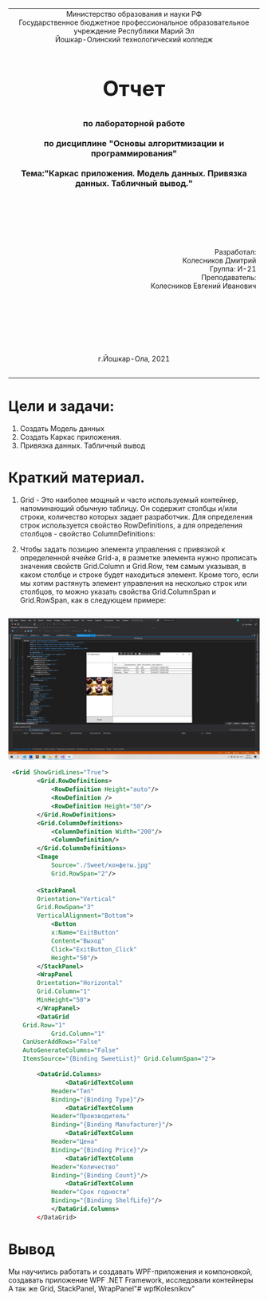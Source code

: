 
<table style="width: 100%;">
  <tr>
    <td style="text-align: center; border: none;">
    Министерство образования и науки РФ<br>
Государственное бюджетное профессиональное образовательное учреждение Республики Марий Эл<br>
Йошкар-Олинский технологический колледж
</td>
  </tr>
  <tr>
    <td style="text-align: center; border: none; height: 15em;">
    <h2 style="font-size:3em;">Отчет</h2>
      <h3>по лабораторной работе<br><br> по дисциплине "Основы алгоритмизации и программирования"<br><br> Тема:<b>"Каркас приложения. Модель данных. Привязка данных. Табличный вывод."<b> </h3></td>
  </tr>
  <tr>
    <br><br><td style="text-align: right; border: none; height: 20em;">
      Разработал:<br/>
      Колесников Дмитрий<br>
      Группа: И-21<br>
      Преподаватель:<br>
      Колесников Евгений Иванович
    </td>
  </tr>
  <tr>
    <td style="text-align: center; border: none; height: 5em;">
    г.Йошкар-Ола, 2021</td>
  </tr>
</table>

<div style="page-break-after: always;"></div>

# Цели и задачи:
 1. Создать Модель данных
 2. Создать Каркас приложения.
 3. Привязка данных. Табличный вывод


# Краткий материал.


1. Grid - Это наиболее мощный и часто используемый контейнер, напоминающий обычную таблицу. Он содержит столбцы и/или строки, количество которых задает разработчик. Для определения строк используется свойство RowDefinitions, а для определения столбцов - свойство ColumnDefinitions:

2. Чтобы задать позицию элемента управления с привязкой к определенной ячейке Grid-а, в разметке элемента нужно прописать значения свойств Grid.Column и Grid.Row, тем самым указывая, в каком столбце и строке будет находиться элемент. Кроме того, если мы хотим растянуть элемент управления на несколько строк или столбцов, то можно указать свойства Grid.ColumnSpan и Grid.RowSpan, как в следующем примере:

    ```
![Лабораторная](./screen2/Безимени1.png)

```xml
 <Grid ShowGridLines="True">
        <Grid.RowDefinitions>
            <RowDefinition Height="auto"/>
            <RowDefinition />
            <RowDefinition Height="50"/>
        </Grid.RowDefinitions>
        <Grid.ColumnDefinitions>
            <ColumnDefinition Width="200"/>
            <ColumnDefinition/>
        </Grid.ColumnDefinitions>
        <Image 
            Source="./Sweet/конфеты.jpg" 
            Grid.RowSpan="2"/>

        <StackPanel 
        Orientation="Vertical"
        Grid.RowSpan="3"
        VerticalAlignment="Bottom">
            <Button 
            x:Name="ExitButton"
            Content="Выход" 
            Click="ExitButton_Click"
            Height="50"/>
        </StackPanel>
        <WrapPanel
        Orientation="Horizontal"
        Grid.Column="1"
        MinHeight="50">
        </WrapPanel>
        <DataGrid
    Grid.Row="1"
            Grid.Column="1"
    CanUserAddRows="False"
    AutoGenerateColumns="False"
    ItemsSource="{Binding SweetList}" Grid.ColumnSpan="2">
```


```xml
        <DataGrid.Columns>
                <DataGridTextColumn
            Header="Тип"
            Binding="{Binding Type}"/>
                <DataGridTextColumn
            Header="Производитель"
            Binding="{Binding Manufacturer}"/>
                <DataGridTextColumn
            Header="Цена"
            Binding="{Binding Price}"/>
                <DataGridTextColumn
            Header="Количество"
            Binding="{Binding Count}"/>
                <DataGridTextColumn
            Header="Срок годности"
            Binding="{Binding ShelfLife}"/>
            </DataGrid.Columns>
        </DataGrid>
```

# Вывод

Мы научились работать и создавать WPF-приложения и компоновкой, создавать приложение WPF .NET Framework, исследовали контейнеры
А так же Grid, StackPanel, WrapPanel"# wpfKolesnikov" 
